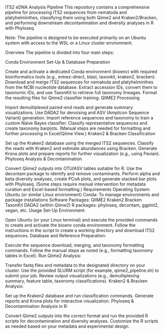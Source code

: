 ITS2 eDNA Analysis Pipeline
This repository contains a comprehensive pipeline for processing ITS2 sequences from nematoda and platyhelminthes, classifying them using both Qiime2 and Kraken2/Bracken, and performing downstream decontamination and diversity analyses in R with Phyloseq.

Note: The pipeline is designed to be executed primarily on an Ubuntu system with access to the WSL or a Linux cluster environment.

Overview
The pipeline is divided into four main steps:

Conda Environment Set-Up & Database Preparation

Create and activate a dedicated Conda environment (bioenv) with required bioinformatics tools (e.g., entrez-direct, blast, taxonkit, kraken2, bracken).
Download and merge ITS2 sequences for nematoda and platyhelminthes from the NCBI nucleotide database.
Extract accession IDs, convert them to taxonomic IDs, and use TaxonKit to retrieve full taxonomy lineages.
Format the resulting files for Qiime2 classifier training.
QIIME2 Processing

Import demultiplexed paired-end reads and generate summary visualizations.
Use DADA2 for denoising and ASV (Amplicon Sequence Variant) generation.
Import reference sequences and taxonomy to train a custom Naïve Bayes classifier.
Classify representative sequences and create taxonomy barplots.
(Manual steps are needed for formatting and further processing in Excel/Qiime View.)
Kraken2 & Bracken Classification

Set up the Kraken2 database using the merged ITS2 sequences.
Classify the reads with Kraken2 and estimate abundances using Bracken.
Generate Krona plots and prepare reports for further visualization (e.g., using Pavian).
Phyloseq Analysis & Decontamination

Convert Qiime2 outputs into OTU/ASV tables suitable for R.
Use the decontam package to identify and remove contaminants.
Perform alpha and beta diversity analyses, create PCoA plots, and generate stacked bar plots with Phyloseq.
(Some steps require manual intervention for metadata curation and Excel-based formatting.)
Requirements
Operating System: Ubuntu (or similar Linux environment)
Conda: To manage environments and package installations
Software Packages:
QIIME2
Kraken2
Bracken
TaxonKit
DADA2 (within Qiime2)
R packages: phyloseq, decontam, ggplot2, vegan, etc.
Usage
Set-Up Environment:

Open Ubuntu (or your Linux terminal) and execute the provided commands to create and activate the bioenv conda environment.
Follow the instructions in the script to create a working directory and download ITS2 sequences.
Database and Reference Preparation:

Execute the sequence download, merging, and taxonomy formatting commands.
Follow the manual steps as noted (e.g., formatting taxonomy tables in Excel).
Run Qiime2 Analysis:

Transfer fastq files and metadata to the designated directory on your cluster.
Use the provided SLURM script (for example, qiime2_pipeline.sh) to submit your job.
Review output visualizations (e.g., demultiplexing summary, feature table, taxonomy classifications).
Kraken2 & Bracken Analysis:

Set up the Kraken2 database and run classification commands.
Generate reports and Krona plots for interactive visualization.
Phyloseq & Decontamination Analysis in R:

Convert Qiime2 outputs into the correct format and run the provided R scripts for decontamination and diversity analyses.
Customize the R scripts as needed based on your metadata and experimental design.
